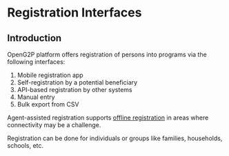 # Registration Interfaces

## Introduction

OpenG2P platform offers registration of persons into programs via the following interfaces:

1. Mobile registration app
2. Self-registration by a potential beneficiary
3. API-based registration by other systems
4. Manual entry
5. Bulk export from CSV

Agent-assisted registration supports [offline registration](offline-registration.md) in areas where connectivity may be a challenge.

Registration can be done for individuals or groups like families, households, schools, etc.
